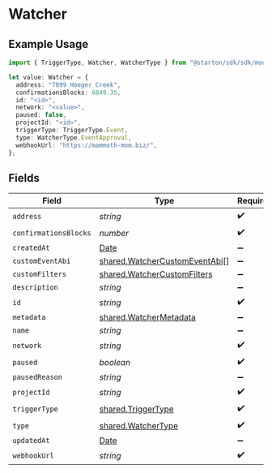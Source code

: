 # Watcher

## Example Usage

```typescript
import { TriggerType, Watcher, WatcherType } from "@starton/sdk/sdk/models/shared";

let value: Watcher = {
  address: "7899 Hoeger Creek",
  confirmationsBlocks: 6849.35,
  id: "<id>",
  network: "<value>",
  paused: false,
  projectId: "<id>",
  triggerType: TriggerType.Event,
  type: WatcherType.EventApproval,
  webhookUrl: "https://mammoth-mom.biz/",
};
```

## Fields

| Field                                                                                         | Type                                                                                          | Required                                                                                      | Description                                                                                   |
| --------------------------------------------------------------------------------------------- | --------------------------------------------------------------------------------------------- | --------------------------------------------------------------------------------------------- | --------------------------------------------------------------------------------------------- |
| `address`                                                                                     | *string*                                                                                      | :heavy_check_mark:                                                                            | N/A                                                                                           |
| `confirmationsBlocks`                                                                         | *number*                                                                                      | :heavy_check_mark:                                                                            | N/A                                                                                           |
| `createdAt`                                                                                   | [Date](https://developer.mozilla.org/en-US/docs/Web/JavaScript/Reference/Global_Objects/Date) | :heavy_minus_sign:                                                                            | N/A                                                                                           |
| `customEventAbi`                                                                              | [shared.WatcherCustomEventAbi](../../../sdk/models/shared/watchercustomeventabi.md)[]         | :heavy_minus_sign:                                                                            | N/A                                                                                           |
| `customFilters`                                                                               | [shared.WatcherCustomFilters](../../../sdk/models/shared/watchercustomfilters.md)             | :heavy_minus_sign:                                                                            | N/A                                                                                           |
| `description`                                                                                 | *string*                                                                                      | :heavy_minus_sign:                                                                            | N/A                                                                                           |
| `id`                                                                                          | *string*                                                                                      | :heavy_check_mark:                                                                            | N/A                                                                                           |
| `metadata`                                                                                    | [shared.WatcherMetadata](../../../sdk/models/shared/watchermetadata.md)                       | :heavy_minus_sign:                                                                            | N/A                                                                                           |
| `name`                                                                                        | *string*                                                                                      | :heavy_minus_sign:                                                                            | N/A                                                                                           |
| `network`                                                                                     | *string*                                                                                      | :heavy_check_mark:                                                                            | N/A                                                                                           |
| `paused`                                                                                      | *boolean*                                                                                     | :heavy_check_mark:                                                                            | N/A                                                                                           |
| `pausedReason`                                                                                | *string*                                                                                      | :heavy_minus_sign:                                                                            | N/A                                                                                           |
| `projectId`                                                                                   | *string*                                                                                      | :heavy_check_mark:                                                                            | N/A                                                                                           |
| `triggerType`                                                                                 | [shared.TriggerType](../../../sdk/models/shared/triggertype.md)                               | :heavy_check_mark:                                                                            | N/A                                                                                           |
| `type`                                                                                        | [shared.WatcherType](../../../sdk/models/shared/watchertype.md)                               | :heavy_check_mark:                                                                            | N/A                                                                                           |
| `updatedAt`                                                                                   | [Date](https://developer.mozilla.org/en-US/docs/Web/JavaScript/Reference/Global_Objects/Date) | :heavy_minus_sign:                                                                            | N/A                                                                                           |
| `webhookUrl`                                                                                  | *string*                                                                                      | :heavy_check_mark:                                                                            | N/A                                                                                           |